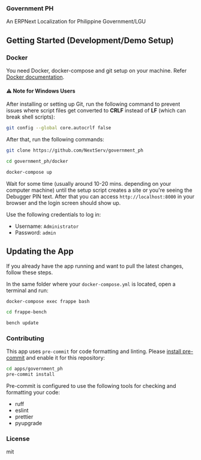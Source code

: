 ### Government PH

An ERPNext Localization for Philippine Government/LGU

## Getting Started (Development/Demo Setup)

### Docker

You need Docker, docker-compose and git setup on your machine. Refer [Docker documentation](https://docs.docker.com/).

#### ⚠️ Note for Windows Users

After installing or setting up Git, run the following command to prevent issues where script files get converted to **CRLF** instead of **LF** (which can break shell scripts):

```bash
git config --global core.autocrlf false
```

After that, run the following commands:

```bash
git clone https://github.com/NextServ/government_ph
```

```bash
cd government_ph/docker
```

```bash
docker-compose up
```

Wait for some time (usually around 10-20 mins. depending on your computer machine) until the setup script creates a site or you're seeing the Debugger PIN text. After that you can access `http://localhost:8000` in your browser and the login screen should show up.

Use the following credentials to log in:

- Username: `Administrator`
- Password: `admin`

## Updating the App

If you already have the app running and want to pull the latest changes, follow these steps.

In the same folder where your `docker-compose.yml` is located, open a terminal and run:

```bash
docker-compose exec frappe bash
```

```bash
cd frappe-bench
```

```bash
bench update
```

### Contributing

This app uses `pre-commit` for code formatting and linting. Please [install pre-commit](https://pre-commit.com/#installation) and enable it for this repository:

```bash
cd apps/government_ph
pre-commit install
```

Pre-commit is configured to use the following tools for checking and formatting your code:

- ruff
- eslint
- prettier
- pyupgrade

### License

mit

